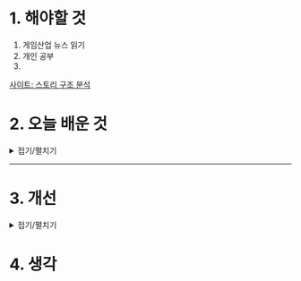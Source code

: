 
# 1. 해야할 것

1. 게임산업 뉴스 읽기 
2. 개인 공부  
3. 

[사이트: 스토리 구조 분석](https://www.studiobinder.com/blog/save-the-cat-beat-sheet/)

# 2. 오늘 배운 것

<details>
<summary>접기/펼치기</summary>


## save the cat

좋아, 이제는 **Save the Cat의 15단계 구조에서 각 단계를 실제로 어떻게 써야 하는지**  
각 단계마다 **내용을 쓰는 방식, 핵심 포인트, 좋은 예시와 함께** 약 5000자 분량으로 아주 자세히 설명해볼게.  
이걸 참고해서 다른 사람의 시놉시스를 정리하거나, 직접 스토리를 기획할 때도 적용할 수 있어.

---

## 🧭 Save the Cat 15단계 작성 가이드 (디테일 포함)

---

### 🟡 1. **Opening Image (오프닝 이미지)**
- **내용**: 이야기의 첫 장면으로, **주제와 캐릭터의 현재 상태를 상징적으로 보여줌**.
- **목표**: 독자에게 첫 인상을 각인시키고, 후반부와 대비될 출발점 마련.
- **작성 팁**:
  - 시각적인 장면으로 그려라. (예: "지하철에서 졸고 있는 주인공")
  - 캐릭터의 현재 상태, 결핍을 암시해라.

> 예시: “우중충한 원룸에서 늦잠을 자는 회사원 주인공. 책상 위엔 해고 통지서가 놓여 있다.”

---

### 🟡 2. **Theme Stated (주제 제시)**
- **내용**: 이야기의 중심 메시지가 **은근히 암시**되는 장면.
- **목표**: 주제가 무엇인지 슬쩍 던져주는 것. (직접적으로 말하지 않아도 됨)
- **작성 팁**:
  - 조연의 대사나 상황을 통해 전달하라.
  - “넌 진짜 원하는 게 뭔지 모르겠어” 같은 식으로 주제를 던질 수 있음.

> 예시: “동료가 주인공에게 말한다. ‘넌 회사 일 말고 진짜 원하는 게 있긴 해?’”

---

### 🟡 3. **Set-Up (설정)**
- **내용**: 주인공의 **일상, 주변 인물, 세계관, 갈망과 결핍**을 보여주는 구간.
- **목표**: 주인공을 이해하고 공감할 수 있게 만들기.
- **작성 팁**:
  - 주인공이 지금 어떤 환경에 있는지?
  - 어떤 문제를 안고 있는지?
  - 누가 주변 인물이고 어떤 관계인지?

> 예시: “주인공은 영업팀에서 성과 압박에 시달리며 매일 야근을 한다. 부모님은 결혼을 재촉하고, 친구들과도 멀어졌다.”

---

### 🟡 4. **Catalyst (계기/촉매제)**
- **내용**: **이야기를 흔드는 첫 사건**. 더 이상 일상으로 돌아갈 수 없게 만드는 계기.
- **목표**: 주인공이 여정에 나서게 되는 이유를 만든다.
- **작성 팁**:
  - 큰 사건일 필요는 없지만, 반드시 **변화의 시작**이어야 함.
  - 강렬하게. 독자가 “어?” 하고 놀라야 함.

> 예시: “해고된 다음 날, 주인공은 갑자기 시간을 멈출 수 있는 능력을 갖게 된다.”

---

### 🟡 5. **Debate (망설임/거부)**
- **내용**: 주인공이 변화에 대해 **망설이고 저항하는 구간**.
- **목표**: 주인공이 왜 쉽게 움직이지 못하는지를 드러낸다.
- **작성 팁**:
  - 내적 갈등, 두려움, 책임감 등의 이유를 보여주라.
  - “내가 진짜 이걸 해야 해?” 같은 감정이 들어있어야 함.

> 예시: “시간을 멈출 수 있게 됐지만, 그 능력으로 무엇을 해야 할지 몰라 며칠을 허비한다.”

---

### 🟡 6. **Break into Two (2막 진입)**
- **내용**: 주인공이 **결정적 행동**을 하며, 이야기가 본격적으로 시작됨.
- **목표**: 이야기의 톤이 바뀌고, 새로운 세계에 진입한다.
- **작성 팁**:
  - 행동으로 전환돼야 함. "결심 → 실천"으로 이어져야 한다.
  - 보통 Catalyst와 데칼코마니처럼 짝을 이룸.

> 예시: “주인공은 처음으로 시간을 멈추고, 상사의 사무실에 들어가 해고 명단을 없앤다.”

---

### 🟡 7. **B Story (보조 이야기)**
- **내용**: **감정적인 서브플롯**이 시작되는 부분. 보통 관계(로맨스, 우정)가 많다.
- **목표**: 주인공의 내적 성장을 도와주는 축.
- **작성 팁**:
  - 새로운 등장인물 등장, 혹은 기존 인물과의 관계 변화
  - 메인 갈등과 주제를 **보조적으로 보여줌**

> 예시: “카페에서 자주 마주치던 여성과 말을 트게 되고, 감정적으로 변화하기 시작한다.”

---

### 🟡 8. **Fun and Games (재미 구간)**
- **내용**: 관객이 기대하는 장면, 콘셉트가 잘 드러나는 부분.
- **목표**: 이야기가 가장 ‘재밌는’ 구간. **트레일러에 나올 장면들**.
- **작성 팁**:
  - 주인공이 능력을 활용하거나, 본격적인 여정의 중심을 탐험하는 시간.
  - 톤은 경쾌하거나 활기찰 수 있음.

> 예시: “주인공은 시간을 멈춰 사장 몰래 맛집 예약을 하고, 로또를 맞춰보기도 하며 새로운 삶을 즐긴다.”

---

### 🟡 9. **Midpoint (중심 전환점)**
- **내용**: 이야기의 **전환점이자 반전**. 큰 사건이 일어나 흐름이 달라짐.
- **목표**: 승리 혹은 패배가 드러나며, 긴장감을 고조시킨다.
- **작성 팁**:
  - “타이머 추가”, “정체 들통”, “사랑의 고백 실패” 같은 급변 요소
  - 이후부터 이야기가 더 어두워질 수도 있다

> 예시: “시간을 멈춘 장면이 CCTV에 찍혀, 주인공은 누군가에게 능력을 들켰음을 알게 된다.”

---

### 🟡 10. **Bad Guys Close In (갈등 고조)**
- **내용**: **외적/내적 갈등이 동시에 겹쳐오며** 주인공이 점점 몰리는 시기.
- **목표**: 압박을 가하고 위기를 쌓아두는 구간.
- **작성 팁**:
  - 주변 인물과의 갈등, 능력의 부작용, 적의 등장 등 겹쳐지게
  - 분위기는 점점 어두워진다

> 예시: “누군가 주인공의 능력을 노리고 접근하고, 동시에 연애 관계는 소원해진다.”

---

### 🟡 11. **All is Lost (모든 것을 잃다)**
- **내용**: 주인공이 **바닥을 치는 순간**.
- **목표**: 다시는 일어설 수 없을 것 같은 절망감 제공.
- **작성 팁**:
  - 상징적 손실이 들어가야 감정이 극대화됨
  - Mentor 사망, 이별, 능력 상실 등

> 예시: “주인공은 시간을 멈췄다가 사고로 누군가를 다치게 하고, 자신이 괴물이라는 자책에 빠진다.”

---

### 🟡 12. **Dark Night of the Soul (어두운 밤)**
- **내용**: **내면의 성찰**. 스스로를 되돌아보며 변화의 실마리를 발견.
- **목표**: 결심을 되새기고, 클라이맥스를 향한 각성 준비.
- **작성 팁**:
  - 짧은 독백, 회상, 편지, 대화 등으로 표현
  - “나는 누구였고, 무엇이 문제였나?”를 깨닫는 구간

> 예시: “주인공은 과거 꿈을 적은 다이어리를 보며 ‘난 원래 이런 사람이 아니었지’라고 자각한다.”

---

### 🟡 13. **Break into Three (3막 진입)**
- **내용**: 해결책 발견, 주인공의 **새로운 전략** 수립.
- **목표**: 결말로 향하는 계기, 행동의 재시작
- **작성 팁**:
  - 주제와 연결된 깨달음이 중요함
  - 스토리 전체를 꿰는 메시지로 행동해야 함

> 예시: “주인공은 시간을 멈추는 능력 대신 ‘멈추지 않고 직면하는 법’을 택한다.”

---

### 🟡 14. **Finale (클라이맥스 & 해결)**
- **내용**: 주인공이 **최종 행동**을 통해 문제를 해결하고 변화를 완성.
- **목표**: 감정적 해소, 문제 해결, 주제 실현
- **작성 팁**:
  - “그동안 배운 것”을 행동으로 보여줘야 한다
  - 갈등 해결 → 감정 마무리 → 변화된 모습 순서 추천

> 예시: “주인공은 시간을 멈추는 능력을 포기하고 진심으로 사과한다. 회사에 재입사하지 않고, 새로운 삶을 개척한다.”

---

### 🟡 15. **Final Image (엔딩 이미지)**
- **내용**: 처음과 대조되는 **엔딩 장면**, 변화가 시각적으로 드러나야 함.
- **목표**: 주제를 되새기며 여운을 남긴다.
- **작성 팁**:
  - Opening Image와 대비되게 설정
  - 독자의 감정을 정리하고 남길 여백 만들기

> 예시: “이전엔 혼자였던 원룸. 이제는 햇살 가득한 카페에서 새로운 사람들과 일하는 주인공의 뒷모습.”

---

## 📦 정리하자면…

이렇게 15단계를 **구체적으로 작성하면**, 시놉시스를 단순 요약이 아니라 **드라마틱한 구조로 재해석**할 수 있어.  
단계를 그냥 채우는 게 아니라, **감정 + 변화 + 갈등**을 의식하며 써야 진짜 힘이 생겨.

---

필요하면 이 구조 양식을 템플릿처럼 줄 수도 있고, 네가 정리하고 싶은 시놉시스를 같이 채워볼 수도 있어.  
혹시 시놉시스 예시가 있다면 가져와봐!

</details>

****


# 3. 개선


<details>
<summary>접기/펼치기</summary>


</details>



# 4. 생각


